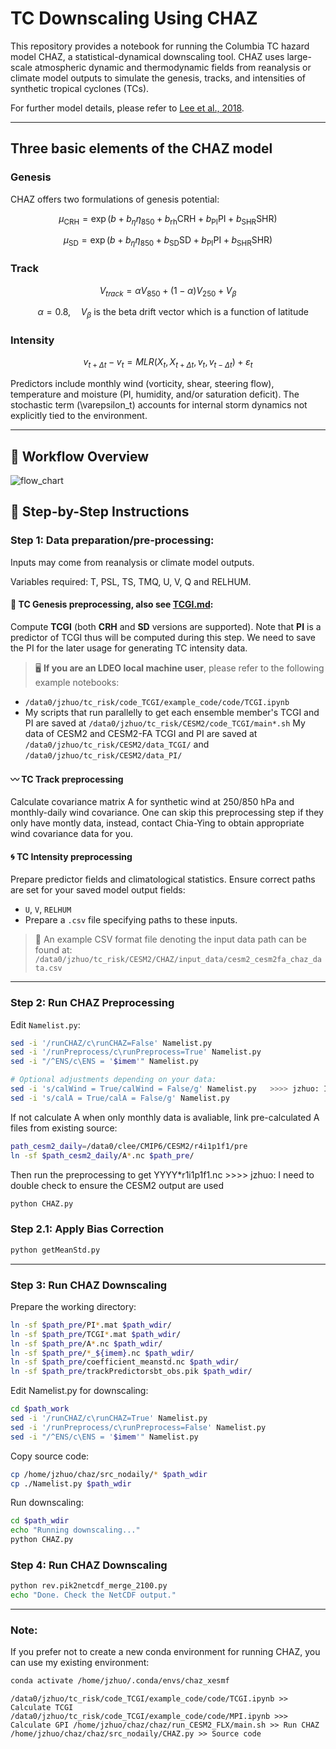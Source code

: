 # TC Downscaling Using CHAZ

This repository provides a notebook for running the Columbia TC hazard model CHAZ, a statistical-dynamical downscaling tool. CHAZ uses large-scale atmospheric dynamic and thermodynamic fields from reanalysis or climate model outputs to simulate the genesis, tracks, and intensities of synthetic tropical cyclones (TCs).

For further model details, please refer to [Lee et al., 2018](https://doi.org/10.1002/2017MS001186).

---

## Three basic elements of the CHAZ model

### Genesis

CHAZ offers two formulations of genesis potential:

$$
\mu_{\text{CRH}} = \exp\left(b + b_{\eta} \eta_{850} + b_{\text{rh}} \text{CRH} + b_{\text{PI}} \text{PI} + b_{\text{SHR}} \text{SHR}\right)
$$

$$
\mu_{\text{SD}} = \exp\left(b + b_{\eta} \eta_{850} + b_{\text{SD}} \text{SD} + b_{\text{PI}} \text{PI} + b_{\text{SHR}} \text{SHR}\right)
$$

### Track

$$
V_{track} = \alpha V_{850} + (1 - \alpha)V_{250} + V_{\beta}
$$

$$
\quad \alpha = 0.8, \quad V_{\beta} \text{  is the beta drift vector which is a function of latitude}
$$


### Intensity

$$
v_{t+\Delta t} - v_t = MLR(X_t, X_{t+\Delta t}, v_t, v_{t-\Delta t}) + \varepsilon_t
$$

Predictors include monthly wind (vorticity, shear, steering flow), temperature and moisture (PI, humidity, and/or saturation deficit). The stochastic term \(\varepsilon_t\) accounts for internal storm dynamics not explicitly tied to the environment.

---

## 🔁 Workflow Overview

![flow_chart](https://user-images.githubusercontent.com/46905677/126709479-ad3eab03-a4bd-4ea5-a85b-79f1a83bed83.png)

## 🔧 Step-by-Step Instructions

### Step 1: Data preparation/pre-processing:

Inputs may come from reanalysis or climate model outputs.

Variables required: T, PSL, TS, TMQ, U, V, Q and RELHUM.

#### 🐾 TC Genesis preprocessing, also see [TCGI.md](https://github.com/jingyizhuo/CESM2-FA_TC/blob/main/CHAZ/TCGI.md): 

Compute **TCGI** (both **CRH** and **SD** versions are supported). 
Note that **PI** is a predictor of TCGI thus will be computed during this step. We need to save the PI for the later usage for generating TC intensity data.

> 🖥 **If you are an LDEO local machine user**, please refer to the following example notebooks:
- `/data0/jzhuo/tc_risk/code_TCGI/example_code/code/TCGI.ipynb`
- My scripts that run parallelly to get each ensemble member's TCGI and PI are saved at `/data0/jzhuo/tc_risk/CESM2/code_TCGI/main*.sh` 
My data of CESM2 and CESM2-FA TCGI and PI are saved at `/data0/jzhuo/tc_risk/CESM2/data_TCGI/` and `/data0/jzhuo/tc_risk/CESM2/data_PI/`

#### 〰️ TC Track preprocessing
Calculate covariance matrix A for synthetic wind at 250/850 hPa and monthly-daily wind covariance. 
One can skip this preprocessing step if they only have montly data, instead, contact Chia-Ying to obtain appropriate wind covariance data for you.

#### 🌀 TC Intensity preprocessing
Prepare predictor fields and climatological statistics. 
Ensure correct paths are set for your saved model output fields:
  - `U`, `V`, `RELHUM`
  - Prepare a `.csv` file specifying paths to these inputs.  
  > 📄 An example CSV format file denoting the input data path can be found at:  
  `/data0/jzhuo/tc_risk/CESM2/CHAZ/input_data/cesm2_cesm2fa_chaz_data.csv`

---

### Step 2: Run CHAZ Preprocessing

Edit `Namelist.py`:

```bash
sed -i '/runCHAZ/c\runCHAZ=False' Namelist.py
sed -i '/runPreprocess/c\runPreprocess=True' Namelist.py
sed -i "/^ENS/c\ENS = '$imem'" Namelist.py

# Optional adjustments depending on your data:
sed -i 's/calWind = True/calWind = False/g' Namelist.py   >>>> jzhuo: I forthet why False for this. 
sed -i 's/calA = True/calA = False/g' Namelist.py
```

If not calculate A when only monthly data is avaliable, link pre-calculated A files from existing source:
```bash
path_cesm2_daily=/data0/clee/CMIP6/CESM2/r4i1p1f1/pre
ln -sf $path_cesm2_daily/A*.nc $path_pre/
```

Then run the preprocessing to get YYYY*r1i1p1f1.nc    >>>> jzhuo: I need to double check to ensure the CESM2 output are used
```bash
python CHAZ.py
```

### Step 2.1: Apply Bias Correction 
```bash
python getMeanStd.py
```

---

### Step 3: Run CHAZ Downscaling
Prepare the working directory:
```bash
ln -sf $path_pre/PI*.mat $path_wdir/
ln -sf $path_pre/TCGI*.mat $path_wdir/
ln -sf $path_pre/A*.nc $path_wdir/
ln -sf $path_pre/*_${imem}.nc $path_wdir/
ln -sf $path_pre/coefficient_meanstd.nc $path_wdir/
ln -sf $path_pre/trackPredictorsbt_obs.pik $path_wdir/
```

Edit Namelist.py for downscaling:
```bash
cd $path_work
sed -i '/runCHAZ/c\runCHAZ=True' Namelist.py
sed -i '/runPreprocess/c\runPreprocess=False' Namelist.py
sed -i "/^ENS/c\ENS = '$imem'" Namelist.py

```

Copy source code:
```bash
cp /home/jzhuo/chaz/src_nodaily/* $path_wdir
cp ./Namelist.py $path_wdir
```


Run downscaling:
```bash
cd $path_wdir
echo "Running downscaling..."
python CHAZ.py
```

### Step 4: Run CHAZ Downscaling
```bash
python rev.pik2netcdf_merge_2100.py
echo "Done. Check the NetCDF output."
```

---

### Note:
If you prefer not to create a new conda environment for running CHAZ, you can use my existing environment:
```bash
conda activate /home/jzhuo/.conda/envs/chaz_xesmf
```

`/data0/jzhuo/tc_risk/code_TCGI/example_code/code/TCGI.ipynb >> Calculate TCGI
/data0/jzhuo/tc_risk/code_TCGI/example_code/code/MPI.ipynb >>> Calculate GPI
/home/jzhuo/chaz/chaz/run_CESM2_FLX/main.sh >> Run CHAZ
/home/jzhuo/chaz/chaz/src_nodaily/CHAZ.py >> Source code`




